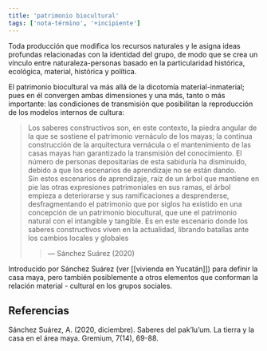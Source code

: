 ```yaml
---
title: 'patrimonio biocultural'
tags: ['nota-término', '+incipiente']
---
```


Toda producción que modifica los recursos naturales y le asigna ideas profundas relacionadas con la identidad del grupo, de modo que se crea un vínculo entre naturaleza-personas basado en la particularidad histórica, ecológica, material, histórica y política.

El patrimonio biocultural va más allá de la dicotomía material-inmaterial; pues en él convergen ambas dimensiones y una más, tanto o más importante: las condiciones de transmisión que posibilitan la reproducción de los modelos internos de cultura:

>Los saberes constructivos son, en este contexto, la piedra angular de la que se sostiene el patrimonio vernáculo de los mayas; la continua construcción de la arquitectura vernácula o el mantenimiento de las casas mayas han garantizado la transmisión del conocimiento. El número de personas depositarias de esta sabiduría ha disminuido, debido a que los escenarios de aprendizaje no se están dando.  
>Sin estos escenarios de aprendizaje, raíz de un árbol que mantiene en pie las otras expresiones patrimoniales en sus ramas, el árbol empieza a deteriorarse y sus ramificaciones a desprenderse, desfragmentando el patrimonio que por siglos ha existido en una concepción de un patrimonio biocultural, que une el patrimonio natural con el intangible y tangible. Es en este escenario donde los saberes constructivos viven en la actualidad, librando batallas ante los cambios locales y globales
>>— Sánchez Suárez (2020)

Introducido por Sánchez Suárez (ver [[vivienda en Yucatán]]) para definir la casa maya, pero también posiblemente a otros elementos que conforman la relación material - cultural en los grupos sociales.

## Referencias

Sánchez Suárez, A. (2020, diciembre). Saberes del pak’lu’um. La tierra y la casa en el área maya. Gremium, 7(14), 69-88.